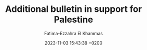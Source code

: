 ---
layout: post
title: "Additional bulletin in support for Palestine"
date: 2023-11-03 15:43:38 +0200
categories: 
image : /img/Iasm_Palestine_TK.png
author: Fatima-Ezzahra El Khammas 
file: /files/Iasm_04_TK.pdf
---
